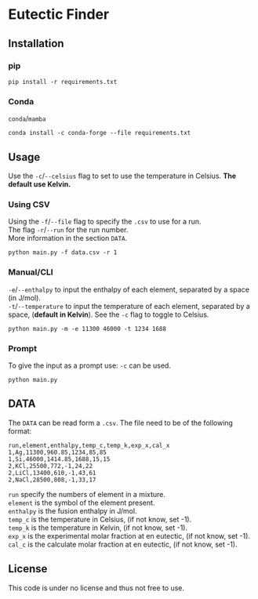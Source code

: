 # Eutectic Finder


## Installation
### pip

```shell
pip install -r requirements.txt
```

### Conda

`conda`/`mamba`

```shell
conda install -c conda-forge --file requirements.txt
```


## Usage
Use the `-c`/`--celsius` flag to set to use the temperature in Celsius.
**The default use Kelvin.**

### Using CSV
Using the `-f`/`--file` flag to specify the `.csv` to use for a run.  
The flag `-r`/`--run` for the run number.  
More information in the section `DATA`.  

```shell
python main.py -f data.csv -r 1
```


### Manual/CLI

`-e`/`--enthalpy` to input the enthalpy of each element, separated by a space (in J/mol).  
`-t`/`--temperature` to input the temperature of each element, separated by a space, (**default in Kelvin**).
See the `-c` flag to toggle to Celsius.

```shell
python main.py -m -e 11300 46000 -t 1234 1688
```

### Prompt
To give the input as a prompt use:
`-c` can be used.

```shell
python main.py 
```

## DATA

The `DATA` can be read form a `.csv`.
The file need to be of the following format:

```csv
run,element,enthalpy,temp_c,temp_k,exp_x,cal_x
1,Ag,11300,960.85,1234,85,85
1,Si,46000,1414.85,1688,15,15
2,KCl,25500,772,-1,24,22
2,LiCl,13400,610,-1,43,61
2,NaCl,28500,808,-1,33,17
```

`run` specify the numbers of element in a mixture.  
`element` is the symbol of the element present.  
`enthalpy` is the fusion enthalpy in J/mol.  
`temp_c` is the temperature in Celsius, (if not know, set -1).   
`temp_k` is the temperature in Kelvin, (if not know, set -1).  
`exp_x` is the experimental molar fraction at en eutectic, (if not know, set -1).  
`cal_c` is the calculate molar fraction at en eutectic, (if not know, set -1).


## License

This code is under no license and thus not free to use.
